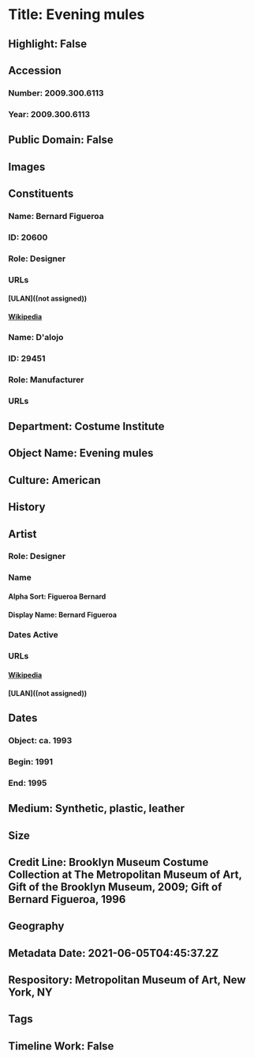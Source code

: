# Title: Evening mules
## Highlight: False
## Accession
### Number: 2009.300.6113
### Year: 2009.300.6113
## Public Domain: False
## Images
## Constituents
### Name: Bernard Figueroa
### ID: 20600
### Role: Designer
### URLs
#### [ULAN]((not assigned))
#### [Wikipedia](https://www.wikidata.org/wiki/Q70524888)
### Name: D&#39;alojo
### ID: 29451
### Role: Manufacturer
### URLs
## Department: Costume Institute
## Object Name: Evening mules
## Culture: American
## History
## Artist
### Role: Designer
### Name
#### Alpha Sort: Figueroa Bernard
#### Display Name: Bernard Figueroa
### Dates Active
### URLs
#### [Wikipedia](https://www.wikidata.org/wiki/Q70524888)
#### [ULAN]((not assigned))
## Dates
### Object: ca. 1993
### Begin: 1991
### End: 1995
## Medium: Synthetic, plastic, leather
## Size
## Credit Line: Brooklyn Museum Costume Collection at The Metropolitan Museum of Art, Gift of the Brooklyn Museum, 2009; Gift of Bernard Figueroa, 1996
## Geography
## Metadata Date: 2021-06-05T04:45:37.2Z
## Respository: Metropolitan Museum of Art, New York, NY
## Tags
## Timeline Work: False